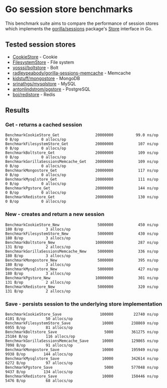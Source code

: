 # Go session store benchmarks

This benchmark suite aims to compare the performance of session stores which implements the [gorilla/sessions](https://github.com/gorilla/sessions) package's [Store](http://godoc.org/github.com/gorilla/sessions#Store) interface in Go.

## Tested session stores

* [CookieStore](http://godoc.org/github.com/gorilla/sessions#CookieStore) - Cookie
* [FilesystemStore](http://godoc.org/github.com/gorilla/sessions#FilesystemStore) - File system
* [yosssi/boltstore](https://github.com/yosssi/boltstore) - Bolt
* [radleypeabody/gorilla-sessions-memcache](https://github.com/bradleypeabody/gorilla-sessions-memcache) - Memcache
* [kidstuff/mongostore](https://github.com/kidstuff/mongostore) - MongoDB
* [srinathgs/mysqlstore](https://github.com/srinathgs/mysqlstore) - MySQL
* [antonlindstrom/pgstore](https://github.com/antonlindstrom/pgstore) - PostgreSQL
* [boj/redistore](https://github.com/boj/redistore) - Redis

## Results

### Get - returns a cached session

```
BenchmarkCookieStore_Get	            20000000	      99.0 ns/op	       0 B/op	       0 allocs/op
BenchmarkFilesystemStore_Get	        20000000	       107 ns/op	       0 B/op	       0 allocs/op
BenchmarkBoltstore_Get	                20000000	       109 ns/op	       0 B/op	       0 allocs/op
BenchmarkGorillaSessionsMemcache_Get	20000000	       109 ns/op	       0 B/op	       0 allocs/op
BenchmarkMongostore_Get	                20000000	       117 ns/op	       0 B/op	       0 allocs/op
BenchmarkMysqlstore_Get	                20000000	       111 ns/op	       0 B/op	       0 allocs/op
BenchmarkPgstore_Get	                20000000	       144 ns/op	       0 B/op	       0 allocs/op
BenchmarkRedistore_Get	                20000000	       130 ns/op	       0 B/op	       0 allocs/op
```

### New - creates and return a new session 

```
BenchmarkCookieStore_New	             5000000	       450 ns/op	     180 B/op	       3 allocs/op
BenchmarkFilesystemStore_New	         5000000	       430 ns/op	     180 B/op	       3 allocs/op
BenchmarkBoltstore_New	                10000000	       287 ns/op	     131 B/op	       2 allocs/op
BenchmarkGorillaSessionsMemcache_New	 5000000	       336 ns/op	     180 B/op	       3 allocs/op
BenchmarkMongostore_New	                 5000000	       395 ns/op	     180 B/op	       3 allocs/op
BenchmarkMysqlstore_New	                 5000000	       427 ns/op	     180 B/op	       3 allocs/op
BenchmarkPgstore_New	                10000000	       301 ns/op	     131 B/op	       2 allocs/op
BenchmarkRedistore_New	                 5000000	       320 ns/op	     131 B/op	       2 allocs/op
```

### Save - persists session to the underlying store implementation

```
BenchmarkCookieStore_Save	              100000	     22740 ns/op	    4101 B/op	      50 allocs/op
BenchmarkFilesystemStore_Save	           10000	    238869 ns/op	    6955 B/op	      81 allocs/op
BenchmarkBoltstore_Save	                    5000	    361275 ns/op	   25184 B/op	     116 allocs/op
BenchmarkGorillaSessionsMemcache_Save	   10000	    129865 ns/op	    7098 B/op	      91 allocs/op
BenchmarkMongostore_Save	               10000	    195949 ns/op	    9938 B/op	     144 allocs/op
BenchmarkMysqlstore_Save	               10000	    342614 ns/op	    6272 B/op	      97 allocs/op
BenchmarkPgstore_Save	                    5000	    577048 ns/op	    9437 B/op	     134 allocs/op
BenchmarkRedistore_Save	                   10000	    150446 ns/op	    5476 B/op	      68 allocs/op
```
